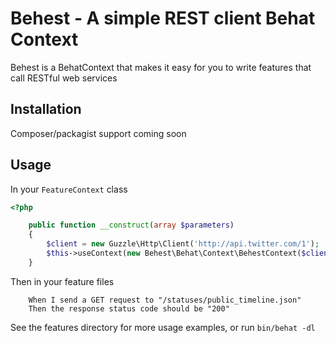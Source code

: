 Behest - A simple REST client Behat Context
===========================================

Behest is a BehatContext that makes it easy for you to write features that call
RESTful web services

Installation
------------

Composer/packagist support coming soon

Usage
-----

In your `FeatureContext` class

``` php
<?php 

    public function __construct(array $parameters) 
    {
        $client = new Guzzle\Http\Client('http://api.twitter.com/1');
        $this->useContext(new Behest\Behat\Context\BehestContext($client));
    }

```

Then in your feature files

``` cucumber
    When I send a GET request to "/statuses/public_timeline.json"
    Then the response status code should be "200"

```

See the features directory for more usage examples, or run `bin/behat -dl`
